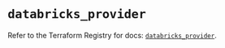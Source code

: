 # `databricks_provider`

Refer to the Terraform Registry for docs: [`databricks_provider`](https://registry.terraform.io/providers/databricks/databricks/1.75.0/docs/resources/provider).
